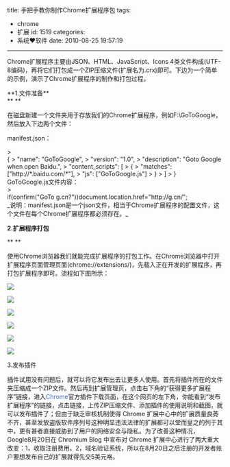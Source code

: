 title: 手把手教你制作Chrome扩展程序包
tags:
  - chrome
  - 扩展
id: 1519
categories:
  - 系统❤软件
date: 2010-08-25 19:57:19
---

Chrome扩展程序主要由JSON、HTML、JavaScript、Icons 4类文件构成(UTF-8编码)，再将它们打包成一个ZIP压缩文件(扩展名为.crx)即可。下边为一个简单的示例，演示了Chrome扩展程序的制作和打包过程。

<div>**1.文件准备**</div>
<div>**
**</div>
<div>

在磁盘新建一个文件夹用于存放我们的Chrome扩展程序，例如F:\GoToGoogle，然后放入下边两个文件：

manifest.json：<!--more-->

</div>
> <div>{
> "name": "GoToGoogle",
> "version": "1.0",
> "description": "Goto Google when open Baidu.",
> "content_scripts": [
> {
> "matches": ["http://*.baidu.com/*"],
> "js": ["GoToGoogle.js"]
> }
> ]
> }</div>
<div>GoToGoogle.js文件内容：</div>
> <div>if(confirm("GoTo g.cn?"))document.location.href="http://g.cn/";</div>
<div>_说明：manifest.json是一个json文件，相当于Chrome扩展程序的配置文件，这个文件在每个Chrome扩展程序都必须存在。_

**2.扩展程序打包**

**
**

使用Chrome浏览器我们就能完成扩展程序的打包工作。在Chrome浏览器中打开扩展程序页面管理页面(chrome://extensions/)，先载入正在开发的扩展程序，再打包扩展程序即可。流程如下图所示：

</div>

[![](http://a.kainy.cn/201010/015.gif)](http://a.kainy.cn/201010/015.gif)

[![](http://a.kainy.cn/201010/016.gif)](http://a.kainy.cn/201010/016.gif)

[![](http://a.kainy.cn/201010/017.gif)](http://a.kainy.cn/201010/017.gif)

[![](http://a.kainy.cn/201010/019.gif)](http://a.kainy.cn/201010/019.gif)

[![](http://a.kainy.cn/201010/020.gif)](http://a.kainy.cn/201010/020.gif)

[![](http://a.kainy.cn/201010/018.gif)](http://a.kainy.cn/201010/018.gif)

3.发布插件

插件试用没有问题后，就可以将它发布出去让更多人使用。首先将插件所在的文件夹压缩成一个ZIP文件。然后再到扩展管理页，点击右下角的“获得更多扩展程序”链接，进入<span style="color: #3366cc;">Chrome</span>官方插件下载页面，在这个网页的左下角，你能看到“发布扩展程序”的链接，点击链接，上传ZIP压缩文件、添加插件的使用说明和截图，就可以发布插件了；但由于缺乏审核机制使得 Chrome 扩展中心中的扩展质量良莠不齐，甚至发放盗版软件序列号这种明显违法法律的扩展都可以堂而皇之的列于其中，更有甚者直接威胁到了用户的网络安全与隐私。为了改善这种情况，Google8月20日在 Chromium Blog 中宣布对 Chrome 扩展中心进行了两大重大改变：1，收取注册费用。2，域名验证系统，所以在8月20日之后注册的开发者账户要想发布自己的扩展就得先交5美元咯。